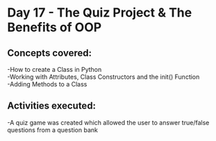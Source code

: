 # **Day 17 - The Quiz Project & The Benefits of OOP**

## Concepts covered:
-How to create a Class in Python\
-Working with Attributes, Class Constructors and the init() Function\
-Adding Methods to a Class

## Activities executed:
-A quiz game was created which allowed the user to answer true/false questions from a question bank